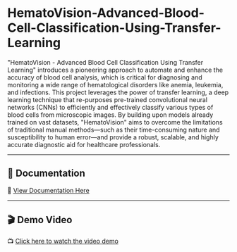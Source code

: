 # HematoVision-Advanced-Blood-Cell-Classification-Using-Transfer-Learning
"HematoVision - Advanced Blood Cell Classification Using Transfer Learning" introduces a pioneering approach to automate and enhance the accuracy of blood cell analysis, which is critical for diagnosing and monitoring a wide range of hematological disorders like anemia, leukemia, and infections. This project leverages the power of transfer learning, a deep learning technique that re-purposes pre-trained convolutional neural networks (CNNs) to efficiently and effectively classify various types of blood cells from microscopic images. By building upon models already trained on vast datasets, "HematoVision" aims to overcome the limitations of traditional manual methods—such as their time-consuming nature and susceptibility to human error—and provide a robust, scalable, and highly accurate diagnostic aid for healthcare professionals.

---

## 📄 Documentation

📎 [View Documentation Here]([https://drive.google.com/your-doc-pdf-link](https://github.com/hemanthjakkapu/HematoVision-Advanced-Blood-Cell-Classification-Using-Transfer-Learning/blob/main/HematoVision_Project_Documentation.docx))

---

## 🎬 Demo Video

📺 [Click here to watch the video demo]([https://drive.google.com/your-demo-video-link](https://drive.google.com/file/d/1Lph0nAfjeHFfvqU1YHvJjLsdSvlHg6Z0/view?usp=drivesdk))
